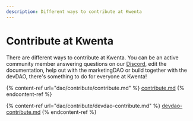 ```yaml
---
description: Different ways to contribute at Kwenta
---
```


# Contribute at Kwenta

There are different ways to contribute at Kwenta. You can be an active community member answering questions on our [Discord](https://discord.gg/kwenta), edit the documentation, help out with the marketingDAO or build together with the devDAO, there's something to do for everyone at Kwenta!

{% content-ref url="dao/contribute/contribute.md" %}
[contribute.md](dao/contribute/contribute.md)
{% endcontent-ref %}

{% content-ref url="dao/contribute/devdao-contribute.md" %}
[devdao-contribute.md](dao/contribute/devdao-contribute.md)
{% endcontent-ref %}

